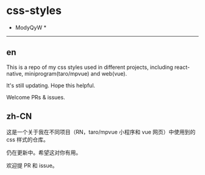 # css-styles

* ModyQyW *

---

## en

This is a repo of my css styles used in different projects, including react-native, miniprogram(taro/mpvue) and web(vue).

It's still updating. Hope this helpful.

Welcome PRs & issues.

## zh-CN

这是一个关于我在不同项目（RN，taro/mpvue 小程序和 vue 网页）中使用到的 css 样式的仓库。

仍在更新中。希望这对你有用。

欢迎提 PR 和 issue。
